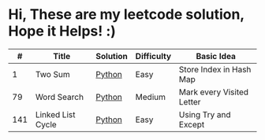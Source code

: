 <h1>Hi, These are my leetcode solution, Hope it Helps! :)</h1>

|#|Title|Solution|Difficulty|Basic Idea|
|----|-----|-----------------|-------|------|
|1|Two Sum|[Python](https://github.com/iamCookie98/Leetcode/blob/master/Python/001_TwoSum.py)|Easy|Store Index in Hash Map|
|79|Word Search|[Python](https://github.com/wwilliam98/Leetcode/blob/master/Python/079_WordSearch.py)|Medium|Mark every Visited Letter|
|141|Linked List Cycle|[Python](https://github.com/wwilliam98/Leetcode/blob/master/Python/141_LinkedListCycle.py)|Easy|Using Try and Except|

